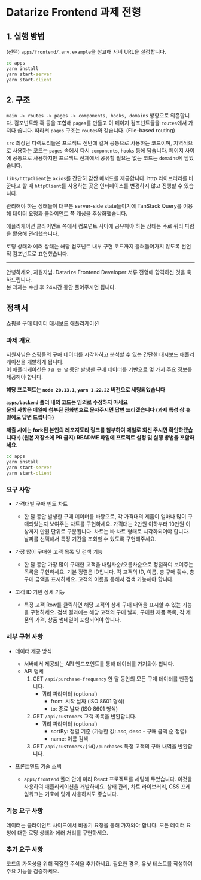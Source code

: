 # Datarize Frontend 과제 전형

## 1. 실행 방법

(선택) `apps/frontend/.env.example`을 참고해 서버 URL을 설정합니다.

```cmd
cd apps
yarn install
yarn start-server
yarn start-client
```

## 2. 구조

`main -> routes -> pages -> components, hooks, domains` 방향으로 의존합니다. 컴포넌트와 훅 등을 조합해 `pages`를 만들고 이 페이지 컴포넌트들을 `routes`에서 가져다 씁니다. 따라서 `pages` 구조는 `routes`와 같습니다. (File-based routing)

`src` 최상단 디렉토리들은 프로젝트 전반에 걸쳐 공통으로 사용하는 코드이며, 지역적으로 사용하는 코드는 `pages` 속에서 다시 `components`, `hooks` 등에 담습니다. 페이지 사이에 공통으로 사용하지만 프로젝트 전체에서 공유할 필요는 없는 코드는 `domains`에 담았습니다.

`libs/httpClient`는 `axios`를 간단히 감싼 메서드를 제공합니다. http 라이브러리를 바꾼다고 할 때 `httpClient`를 사용하는 곳은 인터페이스를 변경하지 않고 진행할 수 있습니다.

관리해야 하는 상태들이 대부분 server-side state들이기에 TanStack Query를 이용해 데이터 요청과 클라이언트 쪽 캐싱을 추상화했습니다.

애플리케이션 클라이언트 쪽에서 컴포넌트 사이에 공유해야 하는 상태는 주로 쿼리 파람을 활용해 관리했습니다.

로딩 상태와 에러 상태는 해당 컴포넌트 내부 구현 코드까지 흘러들어가지 않도록 선언적 컴포넌트로 표현했습니다.

---

안녕하세요, 지원자님. Datarize Frontend Developer 서류 전형에 합격하신 것을 축하드립니다.  
본 과제는 수신 후 24시간 동안 풀어주시면 됩니다.

## 정책서

쇼핑몰 구매 데이터 대시보드 애플리케이션

### 과제 개요

지원자님은 쇼핑몰의 구매 데이터를 시각화하고 분석할 수 있는 간단한 대시보드 애플리케이션을 개발하게 됩니다.  
이 애플리케이션은 `7월 한 달` 동안 발생한 구매 데이터를 기반으로 몇 가지 주요 정보를 제공해야 합니다.

**해당 프로젝트는 `node 20.13.1`, `yarn 1.22.22` 버전으로 세팅되었습니다**

**`apps/backend` 폴더 내의 코드는 임의로 수정하지 마세요**  
**문의 사항은 메일에 첨부된 전화번호로 문자주시면 답변 드리겠습니다 (과제 특성 상 휴일에도 답변 드립니다)**

**제출 시에는 fork된 본인의 레포지토리 링크를 첨부하여 메일로 회신 주시면 확인하겠습니다 :) (원본 저장소에 PR 금지)**
**README 파일에 프로젝트 설정 및 실행 방법을 포함하세요.**

```cmd
cd apps
yarn install
yarn start-server
yarn start-client
```

### 요구 사항

- 가격대별 구매 빈도 차트

  - 한 달 동안 발생한 구매 데이터를 바탕으로, 각 가격대의 제품이 얼마나 많이 구매되었는지 보여주는 차트를 구현하세요. 가격대는 2만원 이하부터 10만원 이상까지 만원 단위로 구분됩니다. 차트는 바 차트 형태로 시각화되어야 합니다. 날짜를 선택해서 특정 기간을 조회할 수 있도록 구현해주세요.

- 가장 많이 구매한 고객 목록 및 검색 기능

  - 한 달 동안 가장 많이 구매한 고객을 내림차순/오름차순으로 정렬하여 보여주는 목록을 구현하세요. 기본 정렬은 ID입니다. 각 고객의 ID, 이름, 총 구매 횟수, 총 구매 금액을 표시하세요. 고객의 이름을 통해서 검색 가능해야 합니다.

- 고객 ID 기반 상세 기능

  - 특정 고객 Row를 클릭하면 해당 고객의 상세 구매 내역을 표시할 수 있는 기능을 구현하세요. 검색 결과에는 해당 고객의 구매 날짜, 구매한 제품 목록, 각 제품의 가격, 상품 썸네일이 포함되어야 합니다.

### 세부 구현 사항

- 데이터 제공 방식

  - 서버에서 제공되는 API 엔드포인트를 통해 데이터를 가져와야 합니다.
  - API 명세
    1. GET `/api/purchase-frequency` 한 달 동안의 모든 구매 데이터를 반환합니다.
       - 쿼리 파라미터 (optional)
         - from: 시작 날짜 (ISO 8601 형식)
         - to: 종료 날짜 (ISO 8601 형식)
    2. GET `/api/customers` 고객 목록을 반환합니다.
       - 쿼리 파라미터 (optional)
         - sortBy: 정렬 기준 (가능한 값: asc, desc - 구매 금액 순 정렬)
         - name: 이름 검색
    3. GET `/api/customers/{id}/purchases` 특정 고객의 구매 내역을 반환합니다.

- 프론트엔드 기술 스택
  - `apps/frontend` 폴더 안에 미리 React 프로젝트를 세팅해 두었습니다. 이것을 사용하여 애플리케이션을 개발하세요. 상태 관리, 차트 라이브러리, CSS 프레임워크는 기호에 맞게 사용하셔도 좋습니다.

### 기능 요구 사항

데이터는 클라이언트 사이드에서 비동기 요청을 통해 가져와야 합니다. 모든 데이터 요청에 대한 로딩 상태와 에러 처리를 구현하세요.

### 추가 요구 사항

코드의 가독성을 위해 적절한 주석을 추가하세요. 필요한 경우, 유닛 테스트를 작성하여 주요 기능을 검증하세요.
